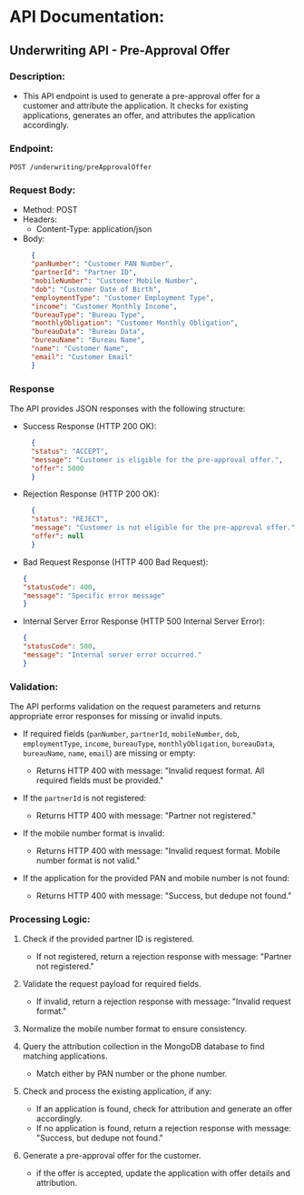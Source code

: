 # API Documentation: 

## Underwriting API - Pre-Approval Offer

### Description:
- This API endpoint is used to generate a pre-approval offer for a customer and attribute the application. It checks for existing applications, generates an offer, and attributes the application accordingly.

### Endpoint:
```plaintext
POST /underwriting/preApprovalOffer
```

### Request Body:

- Method: POST
- Headers:
  * Content-Type: application/json
- Body:
  ```json
    {
    "panNumber": "Customer PAN Number",
    "partnerId": "Partner ID",
    "mobileNumber": "Customer Mobile Number",
    "dob": "Customer Date of Birth",
    "employmentType": "Customer Employment Type",
    "income": "Customer Monthly Income",
    "bureauType": "Bureau Type",
    "monthlyObligation": "Customer Monthly Obligation",
    "bureauData": "Bureau Data",
    "bureauName": "Bureau Name",
    "name": "Customer Name",
    "email": "Customer Email"
    }
  ```

### Response 
The API provides JSON responses with the following structure:

- Success Response (HTTP 200 OK):
  ```json
    {
    "status": "ACCEPT",
    "message": "Customer is eligible for the pre-approval offer.",
    "offer": 5000
    }
  ```

- Rejection Response (HTTP 200 OK):
  ```json
    {
    "status": "REJECT",
    "message": "Customer is not eligible for the pre-approval offer.",
    "offer": null
    }
  ```

- Bad Request Response (HTTP 400 Bad Request):
  ```json
  {
  "statusCode": 400,
  "message": "Specific error message"
  }
  ```
- Internal Server Error Response (HTTP 500 Internal Server Error):
  ```json
  {
  "statusCode": 500,
  "message": "Internal server error occurred."
  }
  ```

### Validation:
The API performs validation on the request parameters and returns appropriate error responses for missing or invalid inputs.

- If required fields (`panNumber`, `partnerId`, `mobileNumber`, `dob`, `employmentType`, `income`, `bureauType`, `monthlyObligation`, `bureauData`, `bureauName`, `name`, `email`) are missing or empty:
  - Returns HTTP 400 with message: "Invalid request format. All required fields must be provided."

- If the `partnerId` is not registered:
  - Returns HTTP 400 with message: "Partner not registered."

- If the mobile number format is invalid:
  - Returns HTTP 400 with message: "Invalid request format. Mobile number format is not valid."

- If the application for the provided PAN and mobile number is not found:
  - Returns HTTP 400 with message: "Success, but dedupe not found."

### Processing Logic:
1. Check if the provided partner ID is registered.
   - If not registered, return a rejection response with message: "Partner not registered."

2. Validate the request payload for required fields.
    - If invalid, return a rejection response with message: "Invalid request format."

3. Normalize the mobile number format to ensure consistency.

4. Query the attribution collection in the MongoDB database to find matching applications.
   - Match either by PAN number or the phone number.

5. Check and process the existing application, if any:

   - If an application is found, check for attribution and generate an offer accordingly.
   - If no application is found, return a rejection response with message: "Success, but dedupe not found."

6. Generate a pre-approval offer for the customer.
   - if the offer is accepted, update the application with offer details and attribution.
